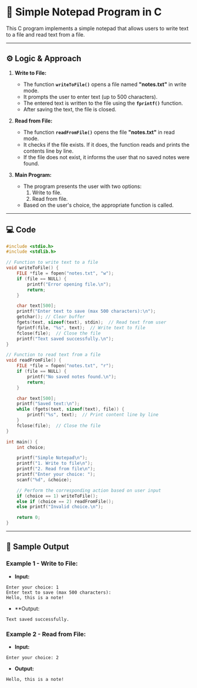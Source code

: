 # 📝 Simple Notepad Program in C

This C program implements a simple notepad that allows users to write text to a file and read text from a file.

---

## ⚙️ Logic & Approach

1. **Write to File:**
   - The function **`writeToFile()`** opens a file named **"notes.txt"** in write mode.
   - It prompts the user to enter text (up to 500 characters).
   - The entered text is written to the file using the **`fprintf()`** function.
   - After saving the text, the file is closed.

2. **Read from File:**
   - The function **`readFromFile()`** opens the file **"notes.txt"** in read mode.
   - It checks if the file exists. If it does, the function reads and prints the contents line by line.
   - If the file does not exist, it informs the user that no saved notes were found.

3. **Main Program:**
   - The program presents the user with two options: 
     1. Write to file.
     2. Read from file.
   - Based on the user's choice, the appropriate function is called.

---

## 💻 Code

```c
#include <stdio.h>
#include <stdlib.h>

// Function to write text to a file
void writeToFile() {
    FILE *file = fopen("notes.txt", "w");
    if (file == NULL) {
        printf("Error opening file.\n");
        return;
    }

    char text[500];
    printf("Enter text to save (max 500 characters):\n");
    getchar(); // Clear buffer
    fgets(text, sizeof(text), stdin);  // Read text from user
    fprintf(file, "%s", text);  // Write text to file
    fclose(file);  // Close the file
    printf("Text saved successfully.\n");
}

// Function to read text from a file
void readFromFile() {
    FILE *file = fopen("notes.txt", "r");
    if (file == NULL) {
        printf("No saved notes found.\n");
        return;
    }

    char text[500];
    printf("Saved text:\n");
    while (fgets(text, sizeof(text), file)) {
        printf("%s", text);  // Print content line by line
    }
    fclose(file);  // Close the file
}

int main() {
    int choice;

    printf("Simple Notepad\n");
    printf("1. Write to file\n");
    printf("2. Read from file\n");
    printf("Enter your choice: ");
    scanf("%d", &choice);

    // Perform the corresponding action based on user input
    if (choice == 1) writeToFile();
    else if (choice == 2) readFromFile();
    else printf("Invalid choice.\n");

    return 0;
}
```

---
## 🧪 Sample Output
### Example 1 - Write to File:

- **Input:**
```
Enter your choice: 1
Enter text to save (max 500 characters):
Hello, this is a note!
```

- **Output:
```
Text saved successfully.
```

### Example 2 - Read from File:

- **Input:**
```
Enter your choice: 2
```

- **Output:**
```
Hello, this is a note!
```
